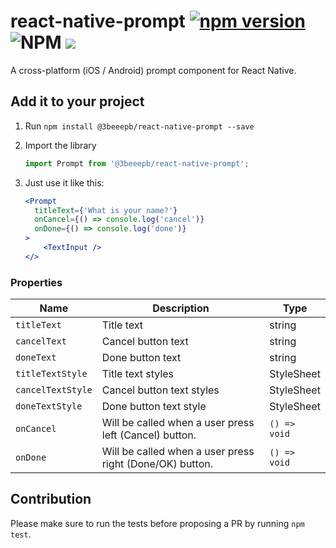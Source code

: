 # react-native-prompt [![npm version](https://badge.fury.io/js/%403beeepb%2Freact-native-prompt.svg)](https://badge.fury.io/js/%403beeepb%2Freact-native-prompt) ![NPM](https://img.shields.io/npm/l/@3beeepb/react-native-prompt) ![](https://img.shields.io/badge/platforms-android%20%7C%20ios-lightgrey)

A cross-platform (iOS / Android) prompt component for React Native.

## Add it to your project

1. Run `npm install @3beeepb/react-native-prompt --save`

2. Import the library

    ```js
    import Prompt from '@3beeepb/react-native-prompt';
    ```

3. Just use it like this:

    ```jsx
    <Prompt
      titleText={'What is your name?'}
      onCancel={() => console.log('cancel')}
      onDone={() => console.log('done')}
    >
        <TextInput />
    </>
    ```

### Properties

| Name |      Description      | Type |
| --- | --- | --- |
| `titleText` |  Title text | string |
| `cancelText` |  Cancel button text | string |
| `doneText` |  Done button text | string |
| `titleTextStyle` |  Title text styles | StyleSheet |
| `cancelTextStyle` |  Cancel button text styles | StyleSheet |
| `doneTextStyle` |  Done button text style | StyleSheet |
| `onCancel` | Will be called when a user press left (Cancel) button. | `() => void` |
| `onDone` | Will be called when a user press right (Done/OK) button. | `() => void` |

## Contribution

Please make sure to run the tests before proposing a PR by running `npm test`.
